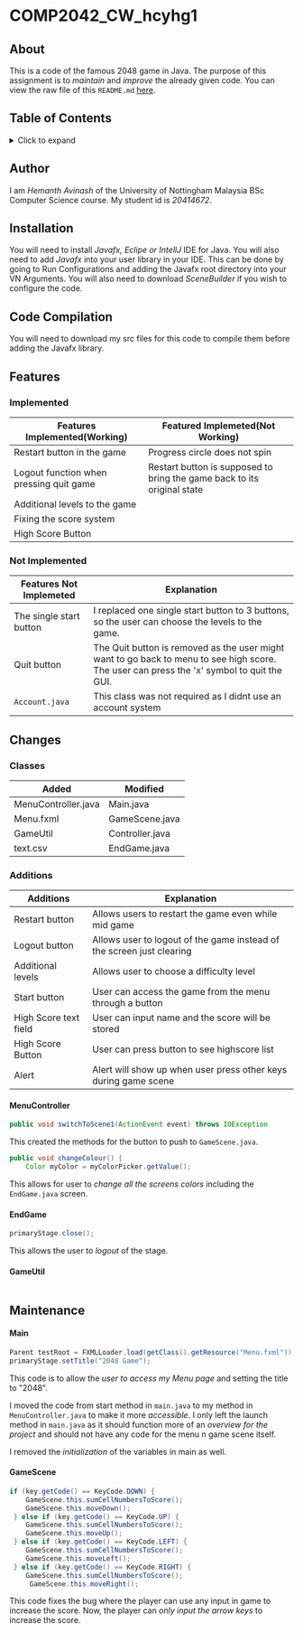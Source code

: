 # COMP2042_CW_hcyhg1
## About
This is a code of the famous 2048 game in Java. The purpose of this assignment is to *maintain* and *improve* the already given code. You can view the raw file of this `README.md` [here](https://raw.githubusercontent.com/Hemanth-Avinash/COMP2042_CW_hcyhg1/main/README.md?token=GHSAT0AAAAAAB3DNFL4VHKLZZMONL7QBSNMY4Z5SWA).
## Table of Contents
<!-- ⛔️ MD-MAGIC-EXAMPLE:START (TOC:collapse=true&collapseText=Click to expand) -->
<details>
<summary>Click to expand</summary>
  
 - [About](#about)
 - [Author](#author)
 - [Installation](#installation)
 - [Code Compilation](#code-compilation)
 - [Features](#features)
    - [Implemented](#implemented)
    - [Not Implemented](#not-implemented)
 - [Changes](#changes)
    - [Classes](#classes)
    - [Additions](#additions)
      - [MenuController](#menucontroller)
      - [EndGame](#endgame)
    - [Maintenance](#maintenance)
      - [Main](#main)
      - [GameScene](#gamescene)
 </details>
<!-- ⛔️ MD-MAGIC-EXAMPLE:END --> 

## Author
I am *Hemanth Avinash* of the University of Nottingham Malaysia BSc Computer Science course. My student id is *20414672*.
## Installation
You will need to install *Javafx, Eclipe or IntellJ* IDE for Java. You will also need to add *Javafx* into your user library in your IDE. This can be done by going to Run Configurations and adding the Javafx root directory into your VN Arguments. You will also need to download *SceneBuilder* if you wish to configure the code.
## Code Compilation 
You will need to download my src files for this code to compile them before adding the Javafx library.
## Features
### Implemented
Features Implemented(Working) | Featured Implemeted(Not Working)
-------------------- | -------------------------------
Restart button in the game | Progress circle does not spin
Logout function when pressing quit game | Restart button is supposed to bring the game back to its original state
Additional levels to the game |
Fixing the score system | 
High Score Button |
### Not Implemented
Features Not Implemeted | Explanation
----------------------- | -----------
The single start button | I replaced one single start button to 3 buttons, so the user can choose the levels to the game.
Quit button | The Quit button is removed as the user might want to go back to menu to see high score. The user can press the 'x' symbol to quit the GUI.
`Account.java` | This class was not required as I didnt use an account system
## Changes
### Classes
| Added | Modified |
| ----- | -------- |
| MenuController.java | Main.java |
| Menu.fxml | GameScene.java |
| GameUtil | Controller.java |
| text.csv | EndGame.java |

### Additions
Additions | Explanation
--------- | -----------
Restart button | Allows users to restart the game even while mid game
Logout button | Allows user to logout of the game instead of the screen just clearing
Additional levels | Allows user to choose a difficulty level 
Start button | User can access the game from the menu through a button
High Score text field | User can input name and the score will be stored
High Score Button | User can press button to see highscore list
Alert | Alert will show up when user press other keys during game scene

#### MenuController
```java
public void switchToScene1(ActionEvent event) throws IOException
```
This created the methods for the button to push to `GameScene.java`.
```java
public void changeColour() {
    Color myColor = myColorPicker.getValue();
```
This allows for user to *change all the screens colors* including the `EndGame.java` screen.
#### EndGame
```java
primaryStage.close();
```
This allows the user to *logout* of the stage.
#### GameUtil
```java
```

## Maintenance 
#### Main
```java
Parent testRoot = FXMLLoader.load(getClass().getResource("Menu.fxml"));
primaryStage.setTitle("2048 Game");
```
This code is to allow the *user to access my Menu page* and setting the title to "2048". 

I moved the code from start method in `main.java` to my method in `MenuController.java` to make it more *accessible*. I only left the launch method in `main.java` as it should function more of an *overview for the project* and should not have any code for the menu n game scene itself.

I removed the *initialization* of the variables in main as well.
#### GameScene
```java
if (key.getCode() == KeyCode.DOWN) {
    GameScene.this.sumCellNumbersToScore();
    GameScene.this.moveDown();
 } else if (key.getCode() == KeyCode.UP) {
    GameScene.this.sumCellNumbersToScore();
    GameScene.this.moveUp();
 } else if (key.getCode() == KeyCode.LEFT) {
    GameScene.this.sumCellNumbersToScore();
    GameScene.this.moveLeft();
 } else if (key.getCode() == KeyCode.RIGHT) {
    GameScene.this.sumCellNumbersToScore();
     GameScene.this.moveRight();
```
This code fixes the bug where the player can use any input in game to increase the score. Now, the player can *only input the arrow keys* to increase the score.


      
     

